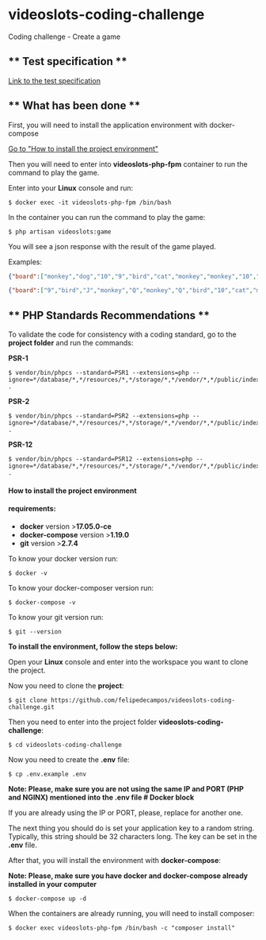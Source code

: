 # videoslots-coding-challenge
Coding challenge - Create a game

## ** Test specification ** 
[Link to the test specification](https://github.com/felipedecampos/videoslots-coding-challenge/tree/master/docs/backend-developer-assessment.pdf)

## ** What has been done **

First, you will need to install the application environment with docker-compose

[Go to "How to install the project environment"](https://github.com/felipedecampos/videoslots-coding-challenge#how-to-install-the-project-environment)

Then you will need to enter into **videoslots-php-fpm** container to run the command to play the game.

Enter into your **Linux** console and run:

```shell
$ docker exec -it videoslots-php-fpm /bin/bash
```

In the container you can run the command to play the game:

```shell
$ php artisan videoslots:game
```

You will see a json response with the result of the game played.

Examples: 

```json
{"board":["monkey","dog","10","9","bird","cat","monkey","monkey","10","bird","9","Q","monkey","bird","Q"],"paylines":[{"0 4 8 10 12":3}],"bet_amount":100,"total_win":20}
```

```json
{"board":["9","bird","J","monkey","Q","monkey","Q","bird","10","cat","monkey","Q","K","Q","Q"],"paylines":[],"bet_amount":100,"total_win":0}
```
## ** PHP Standards Recommendations **

To validate the code for consistency with a coding standard, go to the **project folder** and run the commands:

**PSR-1**
```shell
$ vendor/bin/phpcs --standard=PSR1 --extensions=php --ignore=*/database/*,*/resources/*,*/storage/*,*/vendor/*,*/public/index.php,*/tests/bootstrap.php,*/bootstrap/cache/* .
```

**PSR-2**

```shell
$ vendor/bin/phpcs --standard=PSR2 --extensions=php --ignore=*/database/*,*/resources/*,*/storage/*,*/vendor/*,*/public/index.php,*/tests/bootstrap.php,*/bootstrap/cache/* .
```

**PSR-12**

```shell
$ vendor/bin/phpcs --standard=PSR12 --extensions=php --ignore=*/database/*,*/resources/*,*/storage/*,*/vendor/*,*/public/index.php,*/tests/bootstrap.php,*/bootstrap/cache/* .
```

#### How to install the project environment

#### requirements:

- **docker** version >**17.05.0-ce**
- **docker-compose** version >**1.19.0**
- **git** version >**2.7.4**

To know your docker version run:

```shell
$ docker -v
```

To know your docker-composer version run:

```shell
$ docker-compose -v
```

To know your git version run:

```shell
$ git --version
```

**To install the environment, follow the steps below:**

Open your **Linux** console and enter into the workspace you want to clone the project.

Now you need to clone the **project**:

```shell
$ git clone https://github.com/felipedecampos/videoslots-coding-challenge.git
```

Then you need to enter into the project folder **videoslots-coding-challenge**:

```shell
$ cd videoslots-coding-challenge
```

Now you need to create the **.env** file:

```shell
$ cp .env.example .env
```

**Note: Please, make sure you are not using the same IP and PORT (PHP and NGINX) mentioned into the .env file # Docker block**

If you are already using the IP or PORT, please, replace for another one.

The next thing you should do is set your application key to a random string. Typically, this string should be 32 characters long. The key can be set in the **.env** file.

After that, you will install the environment with **docker-compose**:

**Note: Please, make sure you have docker and docker-compose already installed in your computer**

```shell
$ docker-compose up -d
```

When the containers are already running, you will need to install composer:

```shell
$ docker exec videoslots-php-fpm /bin/bash -c "composer install"
```
